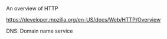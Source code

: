 An overview of HTTP

https://developer.mozilla.org/en-US/docs/Web/HTTP/Overview

DNS: Domain name service
